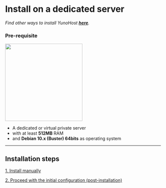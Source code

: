 # Install on a dedicated server

*Find other ways to install YunoHost **[here](/install)**.*

### Pre-requisite

<img src="/images/vps.png" width=250>

* A dedicated or virtual private server
* with at least **512MB** RAM
* and **Debian 10.x (Buster) 64bits** as operating system

---

## Installation steps

<a class="btn btn-lg btn-default" href="/install_manually">1. Install manually</a>

<a class="btn btn-lg btn-default" href="/postinstall">2. Proceed with the initial configuration (post-installation)</a>
